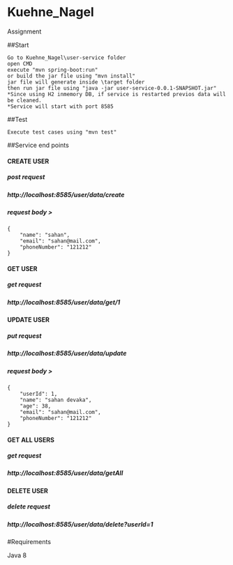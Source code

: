 # Kuehne_Nagel
Assignment

##Start

    Go to Kuehne_Nagel\user-service folder
    open CMD
    execute "mvn spring-boot:run"
    or build the jar file using "mvn install"
	jar file will generate inside \target folder
    then run jar file using "java -jar user-service-0.0.1-SNAPSHOT.jar"
    *Since using H2 inmemory DB, if service is restarted previos data will be cleaned.
    *Service will start with port 8585
    
##Test

    Execute test cases using "mvn test"
   
##Service end points

#### CREATE USER
##### post request
##### http://localhost:8585/user/data/create
##### request body > 
    {
        "name": "sahan",
        "email": "sahan@mail.com",
        "phoneNumber": "121212"
    }
 

#### GET USER
##### get request
##### http://localhost:8585/user/data/get/1

 
#### UPDATE USER
##### put request
##### http://localhost:8585/user/data/update
##### request body > 
    {
	    "userId": 1,
	    "name": "sahan devaka",
	    "age": 38,
	    "email": "sahan@mail.com",
	    "phoneNumber": "121212"
    }
 
#### GET ALL USERS
##### get request
##### http://localhost:8585/user/data/getAll

 
#### DELETE USER
##### delete request
##### http://localhost:8585/user/data/delete?userId=1


#Requirements

Java 8

